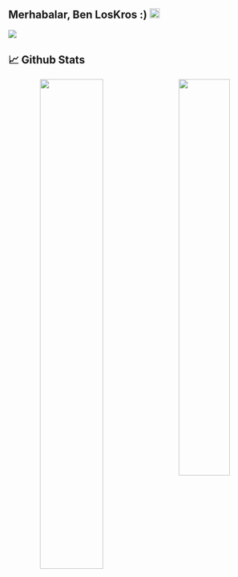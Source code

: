 <h2>Merhabalar, Ben LosKros :) <img src="https://media.giphy.com/media/Q7LHmoFwVP6Yc1swZs/giphy.gif" height="20px"></h2>
<img src="https://komarev.com/ghpvc/?username=loskros&label=Ziyaret%C3%A7i+Say%C4%B1s%C4%B1&color=yellow"/>

## 📈 Github Stats
<div align="center">
  
<img width="50%" align="left" src="https://github-readme-stats.vercel.app/api?username=LosKros&show_icons=true&hide_title=true&theme=dark">
<img width="45%" align="right" src="https://lanyard-profile-readme.vercel.app/api/447133403700264962?hideDiscrim=true">
  
</div>
